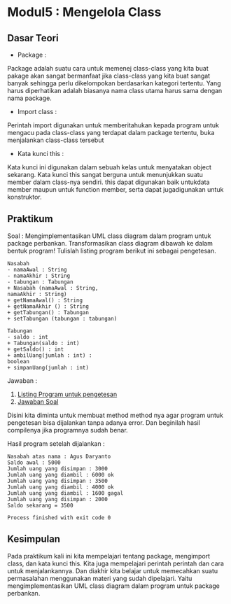 # Modul5 : Mengelola Class

## Dasar Teori
* Package :

Package adalah suatu cara untuk memenej class-class yang kita buat pakage akan sangat bermanfaat jika class-class yang kita buat sangat banyak sehingga perlu dikelompokan berdasarkan kategori tertentu. Yang harus diperhatikan adalah biasanya nama class utama harus sama dengan nama package.
* Import class :

Perintah import digunakan untuk memberitahukan kepada program untuk mengacu pada class-class yang terdapat dalam package tertentu, buka menjalankan class-class tersebut
* Kata kunci this :

Kata kunci ini digunakan dalam sebuah kelas untuk menyatakan object sekarang. Kata kunci this sangat berguna untuk menunjukkan suatu member dalam class-nya sendiri. this dapat digunakan baik untukdata member maupun untuk function member, serta dapat jugadigunakan untuk konstruktor.

## Praktikum
Soal : Mengimplementasikan UML class diagram dalam program untuk package perbankan. 
Transformasikan class diagram dibawah ke dalam bentuk program! Tulislah listing program berikut ini sebagai pengetesan.
```
Nasabah
- namaAwal : String
- namaAkhir : String
- tabungan : Tabungan
+ Nasabah (namaAwal : String, 
namaAkhir : String)
+ getNamaAwal() : String
+ getNamaAkhir () : String
+ getTabungan() : Tabungan
+ setTabungan (tabungan : tabungan)
```
```
Tabungan
- saldo : int
+ Tabungan(saldo : int)
+ getSaldo() : int
+ ambilUang(jumlah : int) :
boolean
+ simpanUang(jumlah : int)
```
Jawaban :
1. [Listing Program untuk pengetesan](https://github.com/Ahmadafif007/20104008_Ahmad-Afif-Wildan_Pemrograman2/blob/modul5/src/main/java/com/afif/pbo/modul5/latihan/TesLatihan.java)
2. [Jawaban Soal](https://github.com/Ahmadafif007/20104008_Ahmad-Afif-Wildan_Pemrograman2/tree/modul5/src/main/java/com/afif/pbo/modul5/latihan/perbankan)

Disini kita diminta untuk membuat method method nya agar program untuk pengetesan bisa dijalankan tanpa adanya error. Dan beginilah hasil compilenya jika programnya sudah benar.

Hasil program setelah dijalankan :
```
Nasabah atas nama : Agus Daryanto
Saldo awal : 5000
Jumlah uang yang disimpan : 3000
Jumlah uang yang diambil : 6000 ok
Jumlah uang yang disimpan : 3500
Jumlah uang yang diambil : 4000 ok
Jumlah uang yang diambil : 1600 gagal
Jumlah uang yang disimpan : 2000
Saldo sekarang = 3500

Process finished with exit code 0
```

## Kesimpulan
Pada praktikum kali ini kita mempelajari tentang package, mengimport class, dan kata kunci this. Kita juga mempelajari perintah perintah dan cara untuk menjalankannya. Dan diakhir kita belajar untuk memecahkan suatu permasalahan menggunakan materi yang sudah dipelajari. Yaitu mengimplementasikan UML class diagram dalam program untuk package perbankan. 
